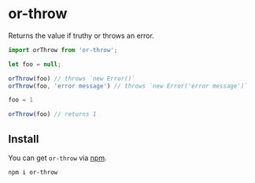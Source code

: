 # or-throw

Returns the value if truthy or throws an error.

```typescript
import orThrow from 'or-throw';

let foo = null;

orThrow(foo) // throws `new Error()`
orThrow(foo, 'error message') // throws `new Error('error message')`

foo = 1

orThrow(foo) // returns 1
```

## Install

You can get `or-throw` via [npm](http://npmjs.com).

```
npm i or-throw
```
